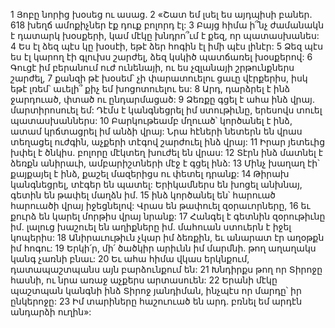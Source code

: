 1 Յոբը նորից խօսեց ու ասաց.
2 «Շատ եմ լսել ես այդպիսի բաներ.
618 խեղճ ամոքիչներ էք դուք բոլորդ էլ:
3 Բայց հիմա ի՞նչ ժամանակն է դատարկ խօսքերի,
կամ մէկը խնդրո՞ւմ է քեզ, որ պատասխանես:
4 Ես էլ ձեզ պէս կը խօսէի,
եթէ ձեր հոգին էլ իմի պէս լինէր:
5 Ձեզ պէս ես էլ կարող էի գլուխս շարժել,
ձեզ կսկիծ պատճառել խօսքերով:
6 Գուցէ իմ բերանում ուժ ունենայի,
ու ես չզլանայի շրթունքներս շարժել,
7 քանզի թէ խօսեմ՝ չի փարատուելու ցաւը վէրքերիս,
իսկ եթէ լռեմ՝ աւելի՞ քիչ եմ խոցոտուելու ես:
8 Արդ, դարձրել է ինձ ջարդուած, փտած ու ընդարմացած:
9 Ձեռքը գցել է ահա ինձ վրայ.
մարտիրոսուել եմ:
Դէմս է կանգնեցրել իմ ստութիւնը,
երեսովս տուել պատասխաններս:
10 Բարկութեամբ մղուած՝ կործանել է ինձ,
ատամ կրճտացրել իմ անձի վրայ:
Նրա հէների նետերն են վրաս տեղացել ուժգին,
աչքերի տէգով շարժուել ինձ վրայ:
11 Իրար յետեւից խփել է ծնկիս.
բոլորը մէկտեղ խուժել են վրաս:
12 Տէրն ինձ մատնել է ձեռքն անիրաւի,
ամբարիշտների մէջ է գցել ինձ:
13 Մինչ խաղաղ էի՝ քայքայել է ինձ,
քաշել մազերիցս ու փետել դրանք:
14 Թիրախ կանգնեցրել, տէգեր են պատել:
Երիկամներս են խոցել անխնայ,
գետին են թափել մաղձն իմ.
15 ինձ կործանել են՝ հարուած հարուածի վրայ իջեցնելով:
Վրաս են թափուել զօրաւորները,
16 եւ քուրձ են կարել մորթիս վրայ նրանք:
17 Հանգել է գետնին զօրութիւնը իմ.
լալուց խաշուել են աղիքները իմ.
մահուան ստուերն է իջել կոպերիս:
18 Անիրաւութիւն չկար իմ ձեռքին,
եւ անարատ էր աղօթքն իմ հոգու:
19 Երկի՛ր, մի՛ ծածկիր արիւնն իմ մարմնի.
թող աղաղակս կանգ չառնի բնաւ:
20 Եւ ահա հիմա վկաս երկնքում,
դատապաշտպանս այն բարձունքում են:
21 Խնդիրքս թող որ Տիրոջը հասնի,
ու նրա առաջ աչքերս արտասուեն:
22 Երանի մէկը պաշտպան կանգնի ինձ Տիրոջ յանդիման,
ինչպէս որ մարդը՝ իր ընկերոջը:
23 Իմ տարիները հաշուուած են արդ.
բռնել եմ արդէն անդարձի ուղին»:
